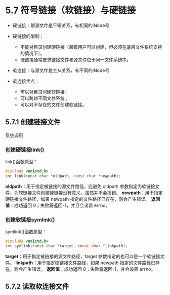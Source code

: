 # 5.7 符号链接（软链接）与硬链接

- 硬链接：跟源文件是平等关系，有相同的iNode号
- 硬链接的限制：
    - 不能对目录创建硬链接（超级用户可以创建，但必须在底层文件系统支持的情况下）。
    - 硬链接通常要求链接文件和源文件位于同一文件系统中。


- 软连接：与源文件是主从关系，有不同的iNode号
- 软连接优点：
    - 可以对目录创建软链接；
    - 可以跨越不同文件系统；
    - 可以对不存在的文件创建软链接。

## 5.7.1 创建链接文件

系统调用

### 创建硬链接link()

link()函数原型：
``` c
#include <unistd.h>
int link(const char *oldpath, const char *newpath);
```

<b>oldpath：</b>用于指定被链接的源文件路径，应避免 oldpath 参数指定为软链接文件，为软链接文件创建硬链接没有意义，虽然并不会报错。
<b>newpath：</b>用于指定硬链接文件路径，如果 newpath 指定的文件路径已存在，则会产生错误。
<b>返回值：</b>成功返回 0；失败将返回-1，并且会设置 errno。

### 创建软链接symlink()

symlink()函数原型：
``` c
#include <unistd.h>
int symlink(const char *target, const char *linkpath);
```

<b>target：</b>用于指定被链接的源文件路径，target 参数指定的也可以是一个软链接文件。
<b>linkpath：</b>用于指定硬链接文件路径，如果 newpath 指定的文件路径已存在，则会产生错误。
<b>返回值：</b>成功返回 0；失败将返回-1，并会设置 errno。

## 5.7.2 读取软连接文件